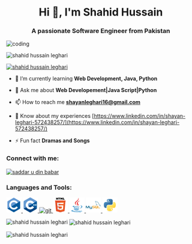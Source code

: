 <h1 align="center">Hi 👋, I'm Shahid Hussain</h1>
<h3 align="center">A passionate Software Engineer from Pakistan</h3>        
<img src="https://qrangers.com/wp-content/uploads/2021/09/Banner-Introduction-to-3D-Animation.png" alt="coding">

<p align="left"> <img src="https://komarev.com/ghpvc/?username=shahidleghari&label=Profile%20views&color=0e75b6&style=flat" alt="shahid hussain leghari" /> </p>

<p align="left"> <a href="https://github.com/ryo-ma/github-profile-trophy"><img src="https://github-profile-trophy.vercel.app/?username=shahidleghari" alt="shahid hussain leghari" /></a> </p>

- 🌱 I’m currently learning **Web Development, Java, Python**

- 💬 Ask me about **Web Developement|Java Script|Python**

- 📫 How to reach me **shayanleghari16@gmail.com**

- 📄 Know about my experiences [https://www.linkedin.com/in/shayan-leghari-572438257/](https://www.linkedin.com/in/shayan-leghari-572438257/)

- ⚡ Fun fact **Dramas and Songs**

<h3 align="left">Connect with me:</h3>
<p align="left">
<a href="https://www.linkedin.com/in/shayan-leghari-572438257/" target="blank"><img align="center" src="https://raw.githubusercontent.com/rahuldkjain/github-profile-readme-generator/master/src/images/icons/Social/linked-in-alt.svg" alt="saddar u din babar" height="30" width="40" /></a>
</p>

<h3 align="left">Languages and Tools:</h3>
<p align="left"> <a href="https://www.cprogramming.com/" target="_blank" rel="noreferrer"> <img src="https://raw.githubusercontent.com/devicons/devicon/master/icons/c/c-original.svg" alt="c" width="40" height="40"/> </a> <a href="https://www.w3schools.com/cpp/" target="_blank" rel="noreferrer"> <img src="https://raw.githubusercontent.com/devicons/devicon/master/icons/cplusplus/cplusplus-original.svg" alt="cplusplus" width="40" height="40"/> </a> <a href="https://git-scm.com/" target="_blank" rel="noreferrer"> <img src="https://www.vectorlogo.zone/logos/git-scm/git-scm-icon.svg" alt="git" width="40" height="40"/> </a> <a href="https://www.w3.org/html/" target="_blank" rel="noreferrer"> <img src="https://raw.githubusercontent.com/devicons/devicon/master/icons/html5/html5-original-wordmark.svg" alt="html5" width="40" height="40"/> </a> <a href="https://www.java.com" target="_blank" rel="noreferrer"> <img src="https://raw.githubusercontent.com/devicons/devicon/master/icons/java/java-original.svg" alt="java" width="40" height="40"/> </a> <a href="https://www.mysql.com/" target="_blank" rel="noreferrer"> <img src="https://raw.githubusercontent.com/devicons/devicon/master/icons/mysql/mysql-original-wordmark.svg" alt="mysql" width="40" height="40"/> </a> <a href="https://www.python.org" target="_blank" rel="noreferrer"> <img src="https://raw.githubusercontent.com/devicons/devicon/master/icons/python/python-original.svg" alt="python" width="40" height="40"/> </a> </p>

<p><img align="left" src="https://github-readme-stats.vercel.app/api/top-langs?username=shahidleghari&show_icons=true&locale=en&layout=compact" alt="shahid hussain leghari" /></p>

<p>&nbsp;<img align="center" src="https://github-readme-stats.vercel.app/api?username=shahidleghari&show_icons=true&locale=en" alt="shahid hussain leghari" /></p>

<p><img align="center" src="https://github-readme-streak-stats.herokuapp.com/?user=shahidleghari&" alt="shahid hussain leghari" /></p>
